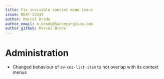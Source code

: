 ```yaml
---
title: Fix invisible context menu issue
issue: NEXT-23419
author: Marcel Brode
author_email: m.brode@haokeyingxiao.com
author_github: Marcel Brode
---
```

# Administration
* Changed behaviour of `sw-cms-list-item` to not overlap with its context menus
